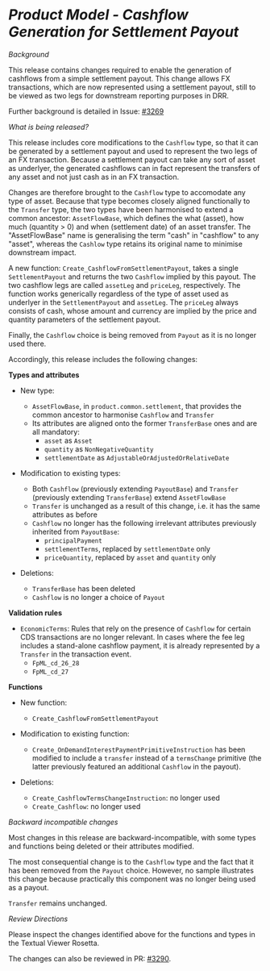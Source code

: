 # *Product Model - Cashflow Generation for Settlement Payout*

_Background_

This release contains changes required to enable the generation of cashflows from a simple settlement payout. This change allows FX transactions, which are now represented using a settlement payout, still to be viewed as two legs for downstream reporting purposes in DRR.

Further background is detailed in Issue: [#3269](https://github.com/finos/common-domain-model/issues/3269)

_What is being released?_

This release includes core modifications to the `Cashflow` type, so that it can be generated by a settlement payout and used to represent the two legs of an FX transaction. Because a settlement payout can take any sort of asset as underlyer, the generated cashflows can in fact represent the transfers of any asset and not just cash as in an FX transaction.

Changes are therefore brought to the `Cashflow` type to accomodate any type of asset. Because that type becomes closely aligned functionally to the `Transfer` type, the two types have been harmonised to extend a common ancestor: `AssetFlowBase`, which defines the what (asset), how much (quantity > 0) and when (settlement date) of an asset transfer. The "AssetFlowBase" name is generalising the term "cash" in "cashflow" to any "asset", whereas the `Cashlow` type retains its original name to minimise downstream impact.

A new function: `Create_CashflowFromSettlementPayout`, takes a single `SettlementPayout` and returns the two `Cashflow` implied by this payout. The two cashflow legs are called `assetLeg` and `priceLeg`, respectively. The function works generically regardless of the type of asset used as underlyer in the `SettlementPayout` and `assetLeg`. The `priceLeg` always consists of cash, whose amount and currency are implied by the price and quantity parameters of the settlement payout.

Finally, the `Cashflow` choice is being removed from `Payout` as it is no longer used there.

Accordingly, this release includes the following changes:

**Types and attributes**

- New type:
  - `AssetFlowBase`, in `product.common.settlement`, that provides the common ancestor to harmonise `Cashflow` and `Transfer`
  - Its attributes are aligned onto the former `TransferBase` ones and are all mandatory:
    - `asset` as `Asset`
    - `quantity` as `NonNegativeQuantity`
    - `settlementDate` as `AdjustableOrAdjustedOrRelativeDate`

- Modification to existing types:
  - Both `Cashflow` (previously extending `PayoutBase`) and `Transfer` (previously extending `TransferBase`) extend `AssetFlowBase`
  - `Transfer` is unchanged as a result of this change, i.e. it has the same attributes as before
  - `Cashflow` no longer has the following irrelevant attributes previously inherited from `PayoutBase`:
    - `principalPayment`
    - `settlementTerms`, replaced by `settlementDate` only
    - `priceQuantity`, replaced by `asset` and `quantity` only

- Deletions:
  - `TransferBase` has been deleted
  - `Cashflow` is no longer a choice of `Payout`

**Validation rules**

- `EconomicTerms`: Rules that rely on the presence of `Cashflow` for certain CDS transactions are no longer relevant. In cases where the fee leg includes a stand-alone cashflow payment, it is already represented by a `Transfer` in the transaction event.
  - `FpML_cd_26_28`
  - `FpML_cd_27`

**Functions**

- New function:
  - `Create_CashflowFromSettlementPayout`

- Modification to existing function:
  - `Create_OnDemandInterestPaymentPrimitiveInstruction` has been modified to include a `transfer` instead of a `termsChange` primitive (the latter previously featured an additional `Cashflow` in the payout).

- Deletions:
  - `Create_CashflowTermsChangeInstruction`: no longer used
  - `Create_Cashflow`: no longer used

_Backward incompatible changes_

Most changes in this release are backward-incompatible, with some types and functions being deleted or their attributes modified.

The most consequential change is to the `Cashflow` type and the fact that it has been removed from the `Payout` choice. However, no sample illustrates this change because practically this component was no longer being used as a payout.

`Transfer` remains unchanged.

_Review Directions_

Please inspect the changes identified above for the functions and types in the Textual Viewer Rosetta.

The changes can also be reviewed in PR: [#3290](https://github.com/finos/common-domain-model/pull/3290).

